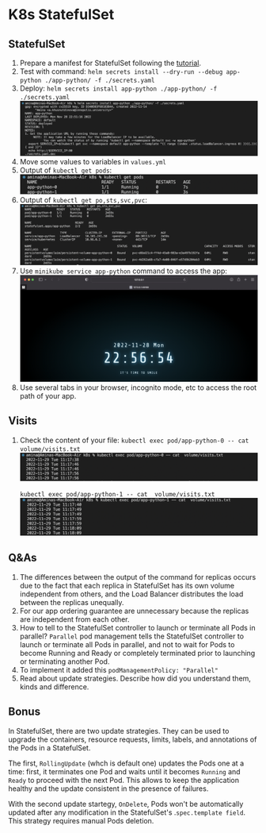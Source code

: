 # K8s StatefulSet

## StatefulSet

1. Prepare a manifest for StatefulSet following the [tutorial](https://kubernetes.io/docs/tutorials/stateful-application/basic-stateful-set/).
1. Test with command:
    `helm secrets install --dry-run --debug app-python ./app-python/ -f ./secrets.yaml`
1. Deploy:
    `helm secrets install app-python ./app-python/ -f ./secrets.yaml`
    ![13_helm_install](images/13_helm_install.png)
1. Move some values to variables in `values.yml`
1. Output of `kubectl get pods`:
    ![13_kubectl](images/13_kubectl_pods.png)
1. Output of `kubectl get po,sts,svc,pvc`:
    ![13_kubectl](images/13_kubectl.png)
1. Use `minikube service app-python` command to access the app:
    ![13_minikube_service](images/13_minikube_service.png)
1. Use several tabs in your browser, incognito mode, etc to access the root path of your app.

## Visits

1. Check the content of your file:
   `kubectl exec pod/app-python-0 -- cat  volume/visits.txt`
   ![13_visits_0](images/13_visits_0.png)

   `kubectl exec pod/app-python-1 -- cat  volume/visits.txt`
    ![13_visits_1](images/13_visits_1.png)

## Q&As

1. The differences between the output of the command for replicas occurs due to the fact that each replica in StatefulSet has its own volume independent from others, and the Load Balancer distributes the load between the replicas unequally.
1. For our app ordering guarantee are unnecessary because the replicas are independent from each other.
1. How to tell to the StatefulSet controller to launch or terminate all Pods in parallel?
`Parallel` pod management tells the StatefulSet controller to launch or terminate all Pods in parallel, and not to wait for Pods to become Running and Ready or completely terminated prior to launching or terminating another Pod.
1. To implement it added this `podManagementPolicy: "Parallel"`
1. Read about update strategies. Describe how did you understand them, kinds and difference.

## Bonus

In StatefulSet, there are two update strategies. They can be used to upgrade the containers, resource requests, limits, labels, and annotations of the Pods in a StatefulSet.

The first, `RollingUpdate` (whch is default one) updates the Pods one at a time: first, it terminates one Pod and waits until it becomes `Running` and `Ready` to proceed with the next Pod. This allows to keep the application healthy and the update consistent in the presence of failures.

With the second update startegy, `OnDelete`, Pods won't be automatically updated after any modification in the StatefulSet's .`spec.template field`. This strategy requires manual Pods deletion.
